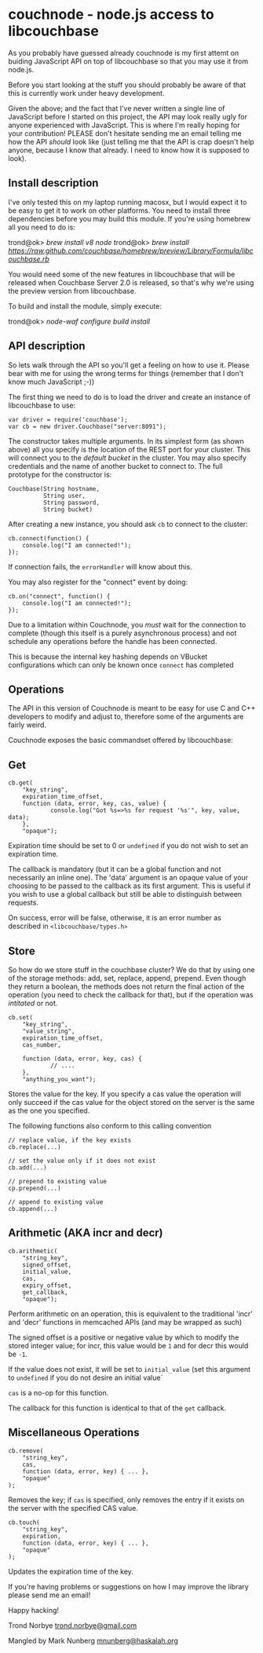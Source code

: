 couchnode - node.js access to libcouchbase
==========================================

As you probably have guessed already couchnode is my first attemt on
buiding JavaScript API on top of libcouchbase so that you may use it
from node.js.

Before you start looking at the stuff you should probably be aware of
that this is currently work under heavy development.

Given the above; and the fact that I've never written a single line of
JavaScript before I started on this project, the API may look really
ugly for anyone experienced with JavaScript. This is where I'm really
hoping for your contribution! PLEASE don't hesitate sending me an
email telling me how the API _should_ look like (just telling me that
the API is crap doesn't help anyone, because I know that already. I
need to know how it is supposed to look).

Install description
-------------------

I've only tested this on my laptop running macosx, but I would expect
it to be easy to get it to work on other platforms. You need to
install three dependencies before you may build this module. If you're
using homebrew all you need to do is:

   trond@ok> *brew install v8 node*
   trond@ok> *brew install https://raw.github.com/couchbase/homebrew/preview/Library/Formula/libcouchbase.rb*

You would need some of the new features in libcouchbase that will
be released when Couchbase Server 2.0 is released, so that's why
we're using the preview version from libcouchbase.

To build and install the module, simply execute:

   trond@ok> *node-waf configure build install*

API description
---------------

So lets walk through the API so you'll get a feeling on how to use
it. Please bear with me for using the wrong terms for things (remember
that I don't know much JavaScript ;-))

The first thing we need to do is to load the driver and create an
instance of libcouchbase to use:

    var driver = require('couchbase');
    var cb = new driver.Couchbase("server:8091");

The constructor takes multiple arguments. In its simplest form (as
shown above) all you specify is the location of the REST port for your
cluster. This will connect you to the *default bucket* in the
cluster. You may also specify credentials and the name of another
bucket to connect to. The full prototype for the constructor is:

    Couchbase(String hostname,
              String user,
              String password,
              String bucket)


After creating a new instance, you should ask `cb` to connect
to the cluster:

    cb.connect(function() {
        console.log("I am connected!");
    });

If connection fails, the `errorHandler` will know about this.

You may also register for the "connect" event by doing:

    cb.on("connect", function() {
        console.log("I am connected!");
    });

Due to a limitation within Couchnode, you *must* wait for the
connection to complete (though this itself is a purely asynchronous
process) and not schedule any operations before the handle has been
connected.

This is because the internal key hashing depends on VBucket
configurations which can only be known once `connect` has completed

Operations
----------

The API in this version of Couchnode is meant to be easy for use C and C++
developers to modify and adjust to, therefore some of the arguments are
fairly weird.

Couchnode exposes the basic commandset offered by libcouchbase:


Get
---

    cb.get(
        "key_string",
        expiration_time_offset,
        function (data, error, key, cas, value) {
                console.log("Got %s=>%s for request '%s'", key, value, data);
        },
        "opaque");

Expiration time should be set to 0 or `undefined` if you do not wish
to set an expiration time.

The callback is mandatory (but it can be a global function and not
necessarily an inline one). The 'data' argument is an opaque value of
your choosing to be passed to the callback as its first argument. This
is useful if you wish to use a global callback but still be able to
distinguish between requests.

On success, error will be false, otherwise, it is an error number as
described in `<libcouchbase/types.h>`


Store
---

So how do we store stuff in the couchbase cluster? We do that by using
one of the storage methods: add, set, replace, append, prepend. Even
though they return a boolean, the methods does not return the final
action of the operation (you need to check the callback for that), but
if the operation was _intitated_ or not.

    cb.set(
        "key_string",
        "value_string",
        expiration_time_offset,
        cas_number,

        function (data, error, key, cas) {
                // ....
        },
        "anything_you_want");


Stores the value for the key. If you specify a cas value the operation
will only succeed if the cas value for the object stored on the server
is the same as the one you specified.

The following functions also conform to this calling convention

    // replace value, if the key exists
    cb.replace(...)

    // set the value only if it does not exist
    cb.add(...)

    // prepend to existing value
    cp.prepend(...)

    // append to existing value
    cb.append(...)


Arithmetic (AKA incr and decr)
----------


    cb.arithmetic(
        "string_key",
        signed_offset,
        initial_value,
        cas,
        expiry_offset,
        get_callback,
        "opaque");

Perform arithmetic on an operation, this is equivalent to the
traditional 'incr' and 'decr' functions in memcached APIs (and may be
wrapped as such)

The signed offset is a positive or negative value by which to modify
the stored integer value; for incr, this value would be `1` and for
decr this would be `-1`.

If the value does not exist, it will be set to `initial_value` (set
this argument to `undefined` if you do not desire an initial value`

`cas` is a no-op for this function.

The callback for this function is identical to that of the `get`
callback.


Miscellaneous Operations
------------------------

    cb.remove(
        "string_key",
        cas,
        function (data, error, key) { ... },
        "opaque"
    );

Removes the key; if `cas` is specified, only removes the entry if it
exists on the server with the specified CAS value.

    cb.touch(
        "string_key",
        expiration,
        function (data, error, key) { ... },
        "opaque"
    );

Updates the expiration time of the key.


If you're having problems or suggestions on how I may improve the
library please send me an email!

Happy hacking!

Trond Norbye <trond.norbye@gmail.com>

Mangled by Mark Nunberg <mnunberg@haskalah.org>

